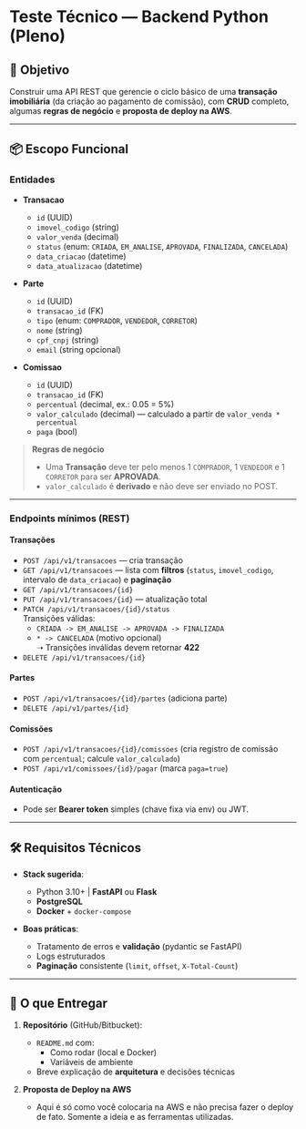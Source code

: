 # Teste Técnico — Backend Python (Pleno)

## 🎯 Objetivo

Construir uma API REST que gerencie o ciclo básico de uma **transação imobiliária** (da criação ao pagamento de comissão), com **CRUD** completo, algumas **regras de negócio** e **proposta de deploy na AWS**.

---

## 📦 Escopo Funcional

### Entidades

- **Transacao**

  - `id` (UUID)
  - `imovel_codigo` (string)
  - `valor_venda` (decimal)
  - `status` (enum: `CRIADA`, `EM_ANALISE`, `APROVADA`, `FINALIZADA`, `CANCELADA`)
  - `data_criacao` (datetime)
  - `data_atualizacao` (datetime)

- **Parte**

  - `id` (UUID)
  - `transacao_id` (FK)
  - `tipo` (enum: `COMPRADOR`, `VENDEDOR`, `CORRETOR`)
  - `nome` (string)
  - `cpf_cnpj` (string)
  - `email` (string opcional)

- **Comissao**
  - `id` (UUID)
  - `transacao_id` (FK)
  - `percentual` (decimal, ex.: 0.05 = 5%)
  - `valor_calculado` (decimal) — calculado a partir de `valor_venda * percentual`
  - `paga` (bool)

> **Regras de negócio**
>
> - Uma **Transação** deve ter pelo menos 1 `COMPRADOR`, 1 `VENDEDOR` e 1 `CORRETOR` para ser **APROVADA**.
> - `valor_calculado` é **derivado** e não deve ser enviado no POST.

---

### Endpoints mínimos (REST)

#### Transações

- `POST /api/v1/transacoes` — cria transação
- `GET /api/v1/transacoes` — lista com **filtros** (`status`, `imovel_codigo`, intervalo de `data_criacao`) e **paginação**
- `GET /api/v1/transacoes/{id}`
- `PUT /api/v1/transacoes/{id}` — atualização total
- `PATCH /api/v1/transacoes/{id}/status`  
  Transições válidas:
  - `CRIADA -> EM_ANALISE -> APROVADA -> FINALIZADA`
  - `* -> CANCELADA` (motivo opcional)  
    ➝ Transições inválidas devem retornar **422**
- `DELETE /api/v1/transacoes/{id}`

#### Partes

- `POST /api/v1/transacoes/{id}/partes` (adiciona parte)
- `DELETE /api/v1/partes/{id}`

#### Comissões

- `POST /api/v1/transacoes/{id}/comissoes` (cria registro de comissão com `percentual`; calcule `valor_calculado`)
- `POST /api/v1/comissoes/{id}/pagar` (marca `paga=true`)

#### Autenticação

- Pode ser **Bearer token** simples (chave fixa via env) ou JWT.

---

## 🛠️ Requisitos Técnicos

- **Stack sugerida**:

  - Python 3.10+ | **FastAPI** ou **Flask**
  - **PostgreSQL**
  - **Docker** + `docker-compose`

- **Boas práticas**:
  - Tratamento de erros e **validação** (pydantic se FastAPI)
  - Logs estruturados
  - **Paginação** consistente (`limit`, `offset`, `X-Total-Count`)

---

## 📂 O que Entregar

1. **Repositório** (GitHub/Bitbucket):
   - `README.md` com:
     - Como rodar (local e Docker)
     - Variáveis de ambiente
   - Breve explicação de **arquitetura** e decisões técnicas

2. **Proposta de Deploy na AWS**
   - Aqui é só como você colocaria na AWS e não precisa fazer o deploy de fato. Somente a ideia e as ferramentas utilizadas.
